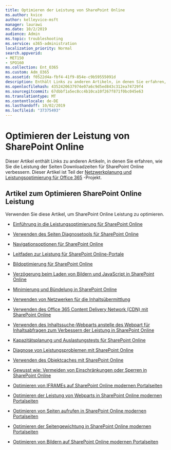 ```yaml
---
title: Optimieren der Leistung von SharePoint Online
ms.author: kvice
author: kelleyvice-msft
manager: laurawi
ms.date: 10/2/2019
audience: Admin
ms.topic: troubleshooting
ms.service: o365-administration
localization_priority: Normal
search.appverid:
- MET150
- SPO160
ms.collection: Ent_O365
ms.custom: Adm_O365
ms.assetid: f0522d4a-fbf4-41f9-854e-c9b59555091d
description: Enthält Links zu anderen Artikeln, in denen Sie erfahren, wie Sie die Leistung der Seiten Downloadzeiten für SharePoint Online verbessern.
ms.openlocfilehash: 4352420637974e07a6c9d5ed843c312ea74729f4
ms.sourcegitcommit: 67dbbf1a5ec8cc4b10ca10f267f871f0bc045e63
ms.translationtype: MT
ms.contentlocale: de-DE
ms.lasthandoff: 10/02/2019
ms.locfileid: "37375493"
---
```

# <a name="tune-sharepoint-online-performance"></a>Optimieren der Leistung von SharePoint Online

Dieser Artikel enthält Links zu anderen Artikeln, in denen Sie erfahren, wie Sie die Leistung der Seiten Downloadzeiten für SharePoint Online verbessern. Dieser Artikel ist Teil der [Netzwerkplanung und Leistungsoptimierung für Office 365](https://aka.ms/tune) -Projekt.

## <a name="articles-about-fine-tuning-sharepoint-online-performance"></a>Artikel zum Optimieren SharePoint Online Leistung

Verwenden Sie diese Artikel, um SharePoint Online Leistung zu optimieren.
  
- [Einführung in die Leistungsoptimierung für SharePoint Online](introduction-to-performance-tuning-for-sharepoint-online.md)

- [Verwenden des Seiten Diagnosetools für SharePoint Online](page-diagnostics-for-spo.md)

- [Navigationsoptionen für SharePoint Online](navigation-options-for-sharepoint-online.md)

- [Leitfaden zur Leistung für SharePoint Online-Portale](https://docs.microsoft.com/en-us/sharepoint/dev/solution-guidance/portal-performance)

- [Bildoptimierung für SharePoint Online](image-optimization-for-sharepoint-online.md)

- [Verzögerung beim Laden von Bildern und JavaScript in SharePoint Online](delay-loading-images-and-javascript-in-sharepoint-online.md)

- [Minimierung und Bündelung in SharePoint Online](minification-and-bundling-in-sharepoint-online.md)

- [Verwenden von Netzwerken für die Inhaltsübermittlung](using-content-delivery-networks-with-sharepoint-online.md)

- [Verwenden des Office 365 Content Delivery Network (CDN) mit SharePoint Online](use-office-365-cdn-with-spo.md)

- [Verwenden des Inhaltssuche-Webparts anstelle des Webpart für Inhaltsabfragen zum Verbessern der Leistung in SharePoint Online](using-content-search-web-part-instead-of-content-query-web-part-to-improve-perfo.md)

- [Kapazitätsplanung und Auslastungstests für SharePoint Online](capacity-planning-and-load-testing-sharepoint-online.md)

- [Diagnose von Leistungsproblemen mit SharePoint Online](diagnosing-performance-issues-with-sharepoint-online.md)

- [Verwenden des Objektcaches mit SharePoint Online](using-the-object-cache-with-sharepoint-online.md)

- [Gewusst wie: Vermeiden von Einschränkungen oder Sperren in SharePoint Online](https://msdn.microsoft.com/en-us/library/office/dn889829.aspx)

- [Optimieren von IFRAMEs auf SharePoint Online modernen Portalseiten](modern-iframe-optimization.md)

- [Optimieren der Leistung von Webparts in SharePoint Online modernen Portalseiten](modern-web-part-optimization.md)

- [Optimieren von Seiten aufrufen in SharePoint Online modernen Portalseiten](modern-page-call-optimization.md)

- [Optimieren der Seitengewichtung in SharePoint Online modernen Portalseiten](modern-page-weight-optimization.md)

- [Optimieren von Bildern auf SharePoint Online modernen Portalseiten](modern-image-optimization.md)
